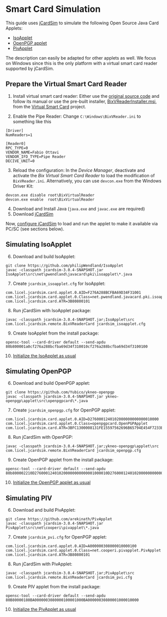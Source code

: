 # Smart Card Simulation

This guide uses [jCardSim](https://jcardsim.org/) to simulate the following Open Source Java Card Applets:

- [IsoApplet](https://github.com/philipWendland/IsoApplet)
- [OpenPGP applet](https://github.com/Yubico/ykneo-openpgp)
- [PivApplet](https://github.com/arekinath/PivApplet)

The description can easily be adapted for other applets as well. We focus on Windows since this is the only platform with a virtual smart card reader supported by jCardSim.

## Prepare the Virtual Smart Card Reader

1. Install virtual smart card reader: Either use the [original source code](http://www.codeproject.com/Articles/134010/An-UMDF-Driver-for-a-Virtual-Smart-Card-Reader) and follow its manual or use the pre-built installer, [BixVReaderInstaller.msi](https://github.com/frankmorgner/vsmartcard/releases/tag/virtualsmartcard-0.7), from the [Virtual Smart Card](https://frankmorgner.github.io/vsmartcard/virtualsmartcard/README.html) project.

2. Enable the Pipe Reader: Change `C:\Windows\BixVReader.ini` to something like this

```
[Driver]
NumReaders=1

[Reader0]
RPC_TYPE=0
VENDOR_NAME=Fabio Ottavi
VENDOR_IFD_TYPE=Pipe Reader
DECIVE_UNIT=0
```

3. Reload the configuration: In the *Device Manager*, deactivate and activate the *Bix Virtual Smart Card Reader* to load the modification of `BixVReader.ini`. Alternatively, you can use `devcon.exe` from the Windows Driver Kit:

```
devcon.exe disable root\BixVirtualReader
devcon.exe enable  root\BixVirtualReader
```

4. Download and Install Java (`java.exe` and `javac.exe` are required)
5. Download [jCardSim](https://github.com/licel/jcardsim/raw/master/jcardsim-3.0.4-SNAPSHOT.jar)

Now, [configure jCardSim](https://jcardsim.org/blogs/work-jcardsim-through-pcsc-virtual-reader) to load and run the applet to make it available via PC/SC (see sections below).



## Simulating IsoApplet

6. Download and build IsoApplet:

```
git clone https://github.com/philipWendland/IsoApplet
javac -classpath jcardsim-3.0.4-SNAPSHOT.jar IsoApplet\src\net\pwendland\javacard\pki\isoapplet\*.java
```

7. Create `jcardsim_isoapplet.cfg` for IsoApplet:

```
com.licel.jcardsim.card.applet.0.AID=F276A288BCFBA69D34F31001
com.licel.jcardsim.card.applet.0.Class=net.pwendland.javacard.pki.isoapplet.IsoApplet
com.licel.jcardsim.card.ATR=3B80800101
```

8. Run jCardSim with IsoApplet package:

```
javac -classpath jcardsim-3.0.4-SNAPSHOT.jar;IsoApplet\src com.licel.jcardsim.remote.BixVReaderCard jcardsim_isoapplet.cfg
```

9. Create IsoApplet from the install package:

```
opensc-tool --card-driver default --send-apdu 80b800001a0cf276a288bcfba69d34f310010cf276a288bcfba69d34f3100100
```

10. [Initialize the IsoApplet as usual](https://github.com/philipWendland/IsoApplet/wiki/Initialization)



## Simulating OpenPGP

6. Download and build OpenPGP applet:

```
git clone https://github.com/Yubico/ykneo-openpgp
javac -classpath jcardsim-3.0.4-SNAPSHOT.jar ykneo-openpgp\applet\src\openpgpcard\*.java
```

7. Create `jcardsim_openpgp.cfg` for OpenPGP applet:

```
com.licel.jcardsim.card.applet.0.AID=D2760001240102000000000000010000
com.licel.jcardsim.card.applet.0.Class=openpgpcard.OpenPGPApplet
com.licel.jcardsim.card.ATR=3BFC1300008131FE15597562696B65794E454F7233E1
```

8. Run jCardSim with OpenPGP:

```
javac -classpath jcardsim-3.0.4-SNAPSHOT.jar;ykneo-openpgp\applet\src com.licel.jcardsim.remote.BixVReaderCard jcardsim_openpgp.cfg
```

9. Create OpenPGP applet from the install package:

```
opensc-tool --card-driver default --send-apdu 80b800002210D276000124010200000000000001000010D276000124010200000000000001000000
```

10. [Initialize the OpenPGP applet as usual](https://github.com/OpenSC/OpenSC/wiki/OpenPGP-card#usage)



## Simulating PIV

6. Download and build PivApplet:

```
git clone https://github.com/arekinath/PivApplet
javac -classpath jcardsim-3.0.4-SNAPSHOT.jar PivApplet\src\net\cooperi\pivapplet\*.java
```

7. Create `jcardsim_pvi.cfg` for OpenPGP applet:

```
com.licel.jcardsim.card.applet.0.AID=A000000308000010000100
com.licel.jcardsim.card.applet.0.Class=net.cooperi.pivapplet.PivApplet
com.licel.jcardsim.card.ATR=3B80800101
```

8. Run jCardSim with PivApplet:

```
javac -classpath jcardsim-3.0.4-SNAPSHOT.jar;PivApplet\src com.licel.jcardsim.remote.BixVReaderCard jcardsim_pvi.cfg
```

9. Create PIV applet from the install package:

```
opensc-tool --card-driver default --send-apdu 80B80000180BA0000003080000100001000BA00000030800001000010000
```

10. [Initialize the PivApplet as usual](https://github.com/arekinath/PivApplet#installing)
